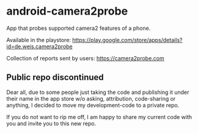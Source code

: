 # android-camera2probe
App that probes supported camera2 features of a phone.

Available in the playstore: https://play.google.com/store/apps/details?id=de.weis.camera2probe

Collection of reports sent by users:
https://camera2probe.com

## Public repo discontinued

Dear all, due to some people just taking the code and publishing it under their name in the app store w/o asking, attribution, code-sharing or anything, I decided to move my development-code to a private repo.

If you do not want to rip me off, I am happy to share my current code with you and invite you to this new repo.
